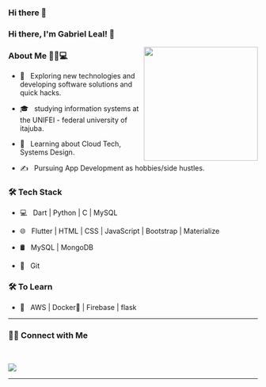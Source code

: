 ### Hi there 👋

<!--
**GabLeal/GabLeal** is a ✨ _special_ ✨ repository because its `README.md` (this file) appears on your GitHub profile.

Here are some ideas to get you started:

- 🔭 I’m currently working on ...
- 🌱 I’m currently learning ...
- 👯 I’m looking to collaborate on ...
- 🤔 I’m looking for help with ...
- 💬 Ask me about ...
- 📫 How to reach me: ...
- 😄 Pronouns: ...
- ⚡ Fun fact: ...
-->

### Hi there, I'm Gabriel Leal! 👋
<img align='right' src="https://media.giphy.com/media/ZVik7pBtu9dNS/giphy.gif" width="230">

<h3>About Me 👨🏻💻  </h3>

- 🤔 &nbsp; Exploring new technologies and developing software solutions and quick hacks.

- 🎓 &nbsp; studying information systems at the UNIFEI - federal university of itajuba.

- 🌱 &nbsp; Learning about Cloud Tech, Systems Design.

- ✍️ &nbsp; Pursuing App Development as hobbies/side hustles.



<h3>🛠 Tech Stack</h3>



- 💻 &nbsp; Dart | Python | C | MySQL

- 🌐 &nbsp; Flutter | HTML | CSS | JavaScript | Bootstrap | Materialize

- 🛢 &nbsp; MySQL | MongoDB

- 🔧 &nbsp; Git



<h3>🛠 To Learn</h3>

- 🔧 &nbsp; AWS | Docker🐳 | Firebase | flask

<hr>


<h3> 🤝🏻 Connect with Me </h3>

<br>

[<img src="https://img.shields.io/badge/linkedin-%230077B5.svg?&style=for-the-badge&logo=linkedin&logoColor=white" />](https://www.linkedin.com/in/gabriel-leal-a06563163/) 

<hr>
